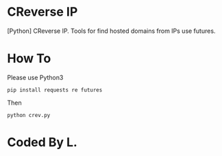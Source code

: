 # CReverse IP
[Python] CReverse IP. Tools for find hosted domains from IPs use futures.
# How To
Please use Python3
```
pip install requests re futures
```
Then
```
python crev.py
```
# Coded By L.
